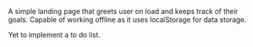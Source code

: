 A simple landing page that greets user on load and keeps track of their goals.
Capable of working offline as it uses localStorage for data storage.

Yet to implement a to do list.
